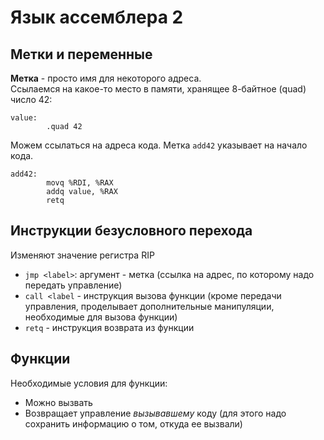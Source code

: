 # Язык ассемблера 2  
## Метки и переменные  
**Метка** - просто имя для некоторого адреса.  
Ссылаемся на какое-то место в памяти, хранящее 8-байтное (quad) число 42:
```Assembler
value:
        .quad 42
```
Можем ссылаться на адреса кода. Метка `add42` указывает на начало кода.
```Assembler
add42:
        movq %RDI, %RAX
        addq value, %RAX
        retq
```
## Инструкции безусловного перехода  
Изменяют значение регистра RIP
+ `jmp <label>`: аргумент - метка (ссылка на адрес, по которому надо передать управление)
+ `call <label` - инструкция вызова функции (кроме передачи управления, проделывает дополнительные манипуляции, необходимые для вызова функции)
+ `retq` - инструкция возврата из функции
## Функции  
Необходимые условия для функции:
+ Можно вызвать
+ Возвращает управление *вызывавшему* коду (для этого надо сохранить информацию о том, откуда ее вызвали)

